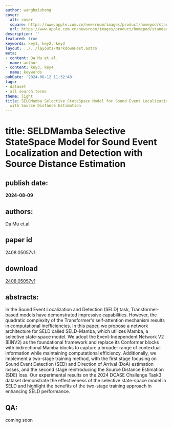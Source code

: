```yaml
---
author: wanghaisheng
cover:
  alt: cover
  square: https://www.apple.com.cn/newsroom/images/product/homepod/standard/Apple-HomePod-hero-230118_big.jpg.large_2x.jpg
  url: https://www.apple.com.cn/newsroom/images/product/homepod/standard/Apple-HomePod-hero-230118_big.jpg.large_2x.jpg
description: ''
featured: true
keywords: key1, key2, key3
layout: ../../layouts/MarkdownPost.astro
meta:
- content: Da Mu et.al.
  name: author
- content: key3, key4
  name: keywords
pubDate: '2024-08-12 11:32:48'
tags:
- dataset
- all search terms
theme: light
title: SELDMamba Selective StateSpace Model for Sound Event Localization and Detection
  with Source Distance Estimation
---
```


# title: SELDMamba Selective StateSpace Model for Sound Event Localization and Detection with Source Distance Estimation 
## publish date: 
**2024-08-09** 
## authors: 
  Da Mu et.al. 
## paper id
2408.05057v1
## download
[2408.05057v1](http://arxiv.org/abs/2408.05057v1)
## abstracts:
In the Sound Event Localization and Detection (SELD) task, Transformer-based models have demonstrated impressive capabilities. However, the quadratic complexity of the Transformer's self-attention mechanism results in computational inefficiencies. In this paper, we propose a network architecture for SELD called SELD-Mamba, which utilizes Mamba, a selective state-space model. We adopt the Event-Independent Network V2 (EINV2) as the foundational framework and replace its Conformer blocks with bidirectional Mamba blocks to capture a broader range of contextual information while maintaining computational efficiency. Additionally, we implement a two-stage training method, with the first stage focusing on Sound Event Detection (SED) and Direction of Arrival (DoA) estimation losses, and the second stage reintroducing the Source Distance Estimation (SDE) loss. Our experimental results on the 2024 DCASE Challenge Task3 dataset demonstrate the effectiveness of the selective state-space model in SELD and highlight the benefits of the two-stage training approach in enhancing SELD performance.
## QA:
coming soon
